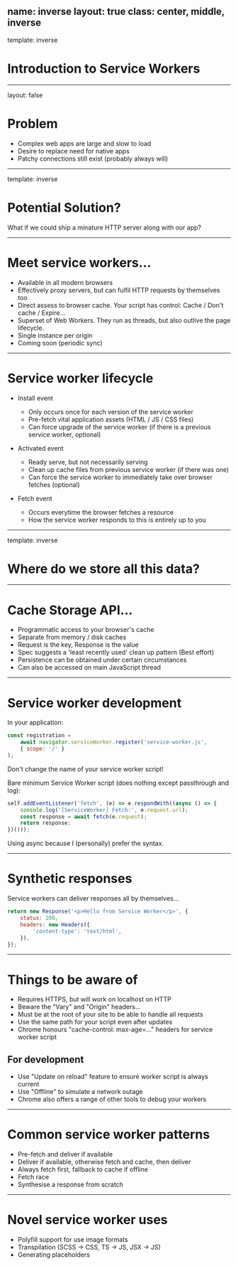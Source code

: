 name: inverse
layout: true
class: center, middle, inverse
---
template: inverse

# Introduction to Service Workers

---
layout: false

# Problem

- Complex web apps are large and slow to load
- Desire to replace need for native apps
- Patchy connections still exist (probably always will)

---
template: inverse

# Potential Solution?

What if we could ship a minature HTTP server along with our app?

---

# Meet service workers...

- Available in all modern browsers
- Effectively proxy servers, but can fulfil HTTP requests by themselves too
- Direct assess to browser cache. Your script has control: Cache / Don't cache / Expire...
- Superset of Web Workers. They run as threads, but also outlive the page lifecycle.
- Single instance per origin
- Coming soon (periodic sync)

---

# Service worker lifecycle

- Install event
    - Only occurs once for each version of the service worker
    - Pre-fetch vital application assets (HTML / JS / CSS files)
    - Can force upgrade of the service worker (if there is a previous service worker, optional)

- Activated event
    - Ready serve, but not necessarily serving
    - Clean up cache files from previous service worker (if there was one)
    - Can force the service worker to immediately take over browser fetches (optional)

- Fetch event
    - Occurs everytime the browser fetches a resource
    - How the service worker responds to this is entirely up to you

---
template: inverse

# Where do we store all this data?

---

# Cache Storage API...

- Programmatic access to your browser's cache
- Separate from memory / disk caches
- Request is the key, Response is the value
- Spec suggests a 'least recently used' clean up pattern (Best effort)
- Persistence can be obtained under certain circumstances
- Can also be accessed on main JavaScript thread

---

# Service worker development

In your application:

```javascript
const registration = 
    await navigator.serviceWorker.register('service-worker.js', 
    { scope: '/' }
);
```

Don't change the name of your service worker script!

Bare minimum Service Worker script (does nothing except passthrough and log):

```javascript
self.addEventListener('fetch', (e) => e.respondWith((async () => {
    console.log('[ServiceWorker] Fetch:', e.request.url);
    const response = await fetch(e.request);
    return response;
})()));
```

Using async because I (personally) prefer the syntax.

---

# Synthetic responses

Service workers can deliver responses all by themselves...

```javascript
return new Response('<p>Hello from Service Worker</p>', {
    status: 200,
    headers: new Headers({
        'content-type': 'text/html',
    }),
});
```

---

# Things to be aware of

- Requires HTTPS, but will work on localhost on HTTP
- Beware the "Vary" and "Origin" headers...
- Must be at the root of your site to be able to handle all requests
- Use the same path for your script even after updates
- Chrome honours "cache-control: max-age=..." headers for service worker script

## For development

- Use "Update on reload" feature to ensure worker script is always current
- Use "Offline" to simulate a network outage
- Chrome also offers a range of other tools to debug your workers

---

# Common service worker patterns

- Pre-fetch and deliver if available
- Deliver if available, otherwise fetch and cache, then deliver
- Always fetch first, fallback to cache if offline
- Fetch race
- Synthesise a response from scratch

---

# Novel service worker uses

- Polyfill support for use image formats
- Transpilation (SCSS -> CSS, TS -> JS, JSX -> JS)
- Generating placeholders
